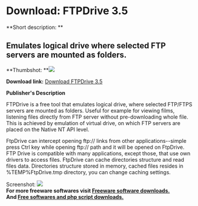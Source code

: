 # Download: FTPDrive 3.5

**Short description: **

## Emulates logical drive where selected FTP servers are mounted as folders.

  
**Thumbshot: **![](http://www.freewarefiles.com/screenshot/ftpdrive_md.gif)   
  
**Download link:** [Download FTPDrive 3.5](http://freesoftwares.boysofts.com/FTPDrive_program_23097.html)  
  

**Publisher's Description**  
  

FTPDrive is a free tool that emulates logical drive, where selected FTP/FTPS
servers are mounted as folders. Useful for example for viewing films,
listening files directly from FTP server without pre-downloading whole file.
This is achieved by emulation of virtual drive, on which FTP servers are
placed on the Native NT API level.

FtpDrive can intercept opening ftp:// links from other applications--simple
press Ctrl key while opening ftp:// path and it will be opened on FtpDrive.
FTP Drive is compatible with many applications, except those, that use own
drivers to access files. FtpDrive can cache directories structure and read
files data. Directories structure stored in memory, cached files resides in
%TEMP%FtpDrive.tmp directory, you can change caching settings.

  
  
Screenshot: ![](http://www.freewarefiles.com/screenshot/ftpdrive.gif)  
**For more freeware softwares visit [Freeware software downloads.](http://freesoftwares.boysofts.com/)**   
**And [Free softwares and php script downloads.](http://www.boysofts.com/)**

